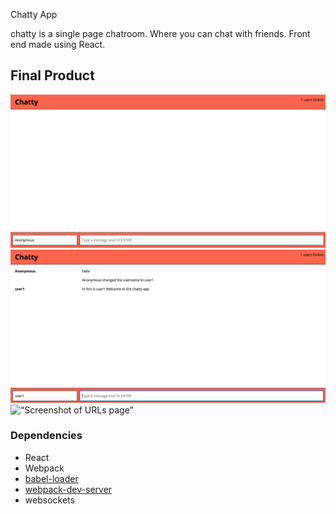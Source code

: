 Chatty App

chatty is a single page chatroom. Where you can chat with friends. Front end made using React.

## Final Product
![“Screenshot of URLs page”](https://github.com/Gaganpandher52/chattyApp/blob/master/docs/Screen%20Shot%202019-06-09%20at%204.21.08%20PM.png)
![“Screenshot of URLs page”](https://github.com/Gaganpandher52/chattyApp/blob/master/docs/Screen%20Shot%202019-06-09%20at%204.22.37%20PM.png)
![“Screenshot of URLs page”]()


### Dependencies

* React
* Webpack
* [babel-loader](https://github.com/babel/babel-loader)
* [webpack-dev-server](https://github.com/webpack/webpack-dev-server)
* websockets
